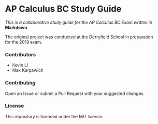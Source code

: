 # AP Calculus BC Study Guide

*This is a collaborative study guide for the AP Calculus BC Exam written in* **Markdown**.

The original project was conducted at the Derryfield School in preparation for the 2019 exam.

### Contribut*ors*

- Kevin Li
- Max Karpawich


### Contribut*ing*

Open an Issue or submit a Pull Request with your suggested changes.

### License

This repository is licensed under the MIT license.
